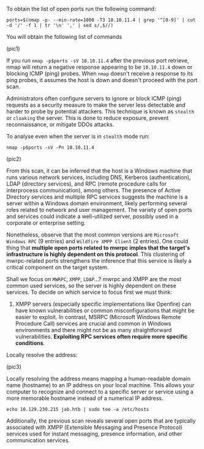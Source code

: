 To obtain the list of open ports run the following command:

```
ports=$(nmap -p- --min-rate=1000 -T3 10.10.11.4 | grep '^[0-9]' | cut -d '/' -f 1 | tr '\n' ',' | sed s/,$//)
```

You will obtain the following list of commands

(pic1)

If you run `nmap -p$ports -sV 10.10.11.4` after the previous port retrieve, nmap will return a negative response appearing to be `10.10.11.4` down or blocking ICMP (ping) probes. When `nmap` doesn't receive a response to its ping probes, it assumes the host is down and doesn't proceed with the port scan.

Administrators often configure servers to ignore or block ICMP (ping) requests as a security measure to make the server less detectable and harder to probe by potential attackers. This technique is known as `stealth` or `cloaking` the server. This is done to reduce exposure, prevent reconnaissance, or mitigate DDOs attacks.

To analyse even when the server is in `stealth` mode run:

```
nmap -p$ports -sV -Pn 10.10.11.4
```

(pic2)

From this scan, it can be inferred that the host is a Windows machine that runs various network services, including DNS, Kerberos (authentication), LDAP (directory services), and RPC (remote procedure calls for interprocess communication), among others. The presence of Active Directory services and multiple RPC services suggests the machine is a server within a Windows domain environment, likely performing several roles related to network and user management. The variety of open ports and services could indicate a well-utilized server, possibly used in a corporate or enterprise setting.

Nonetheless, observe that the most common versions are `Microsoft Windows RPC` (9 entries) and `Wildfire XMPP Client` (2 entries). One could thing that **multiple open ports related to mwrpc imples that the target's infrastructure is highly dependent on this protocol**. This clustering of mwrpc-related ports strengthens the inference that this service is likely a critical component on the target system.

Shall we focus on `MWRPC`, `XMPP`, `LDAP`...? mwrpc and XMPP are the most common used services, so the server is highly dependent on these services. To decide on which service to focus first we must think:

1. XMPP servers (especially specific implementations like Openfire) can have known vulnerabilities or common misconfigurations that might be easier to exploit. In contrast, MSRPC (Microsoft Windows Remote Procedure Call) services are crucial and common in Windows environments and there might not be as many straightforward vulnerabilities. **Exploiting RPC services often require more specific conditions**.

Locally resolve the address:

(pic3)

Locally resolving the address means mapping a human-readable domain name (hostname) to an IP address on your local machine. This allows your computer to recognize and connect to a specific server or service using a more memorable hostname instead of a numerical IP address.

```
echo 10.129.230.215 jab.htb | sudo tee -a /etc/hosts
```



Additionally, the previous scan reveals several open ports that are typically associated with XMPP (Extensible Messaging and Presence Protocol) services used for instant messaging, presence information, and other communication services. 

